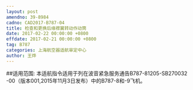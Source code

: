 ```yaml
---
layout: post
amendno: 39-8984
cadno: CAD2017-B787-04
title: 检查和更换后缘襟翼转动作动筒
date: 2017-02-22 00:00:00 +0800
effdate: 2017-02-21 00:00:00 +0800
tag: B787
categories: 上海航空器适航审定中心
author: 王烨
---
```


##适用范围:
本适航指令适用于列在波音紧急服务通告B787-81205-SB270032 -00（版本001,2015年11月3日发布）中的B787-8和-9飞机。

